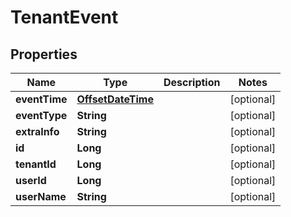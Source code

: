 
# TenantEvent

## Properties
Name | Type | Description | Notes
------------ | ------------- | ------------- | -------------
**eventTime** | [**OffsetDateTime**](OffsetDateTime.md) |  |  [optional]
**eventType** | **String** |  |  [optional]
**extraInfo** | **String** |  |  [optional]
**id** | **Long** |  |  [optional]
**tenantId** | **Long** |  |  [optional]
**userId** | **Long** |  |  [optional]
**userName** | **String** |  |  [optional]



